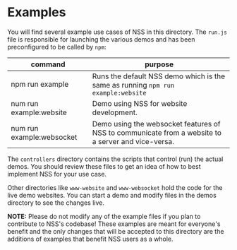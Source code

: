 # Examples

You will find several example use cases of NSS in this directory. The `run.js` file is responsible for launching the various demos and has been preconfigured to be called by `npm`:

| command | purpose |
|---|---|
| npm run example | Runs the default NSS demo which is the same as running `npm run example:website` |
| num run example:website | Demo using NSS for website development. |
| num run example:websocket | Demo using the websocket features of NSS to communicate from a website to a server and vice-versa. |

The `controllers` directory contains the scripts that control (run) the actual demos. You should review these files to get an idea of how to best implement NSS for your use case.

Other directories like `www-website` and `www-websocket` hold the code for the live demo websites. You can start a demo and modify files in the demos directory to see the changes live.

**NOTE:** Please do not modify any of the example files if you plan to contribute to NSS's codebase! These examples are meant for everyone's benefit and the only changes that will be accepted to this directory are the additions of examples that benefit NSS users as a whole.